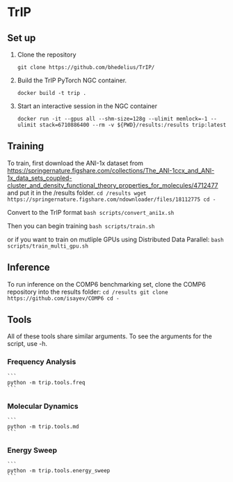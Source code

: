 # TrIP

## Set up

1. Clone the repository
    ```
    git clone https://github.com/bhedelius/TrIP/
    ```

2. Build the TrIP PyTorch NGC container.
    ```
    docker build -t trip .
    ```

3. Start an interactive session in the NGC container
    ```
    docker run -it --gpus all --shm-size=128g --ulimit memlock=-1 --ulimit stack=6710886400 --rm -v ${PWD}/results:/results trip:latest
    ```

## Training

To train, first download the ANI-1x dataset from https://springernature.figshare.com/collections/The_ANI-1ccx_and_ANI-1x_data_sets_coupled-cluster_and_density_functional_theory_properties_for_molecules/4712477 and put it in the /results folder.
    ```
    cd /results
    wget https://springernature.figshare.com/ndownloader/files/18112775
    cd -
    ```

Convert to the TrIP format
    ```
    bash scripts/convert_ani1x.sh
    ```

Then you can begin training
    ```
    bash scripts/train.sh
    ```

or if you want to train on mutliple GPUs using Distributed Data Parallel:
    ```
    bash scripts/train_multi_gpu.sh
    ```

## Inference

To run inference on the COMP6 benchmarking set, clone the COMP6 repository into the results folder:
    ```
    cd /results
    git clone https://github.com/isayev/COMP6
    cd -
    ```

## Tools

All of these tools share similar arguments. To see the arguments for the script, use -h.
### Frequency Analysis
    ```
    python -m trip.tools.freq
    ```


### Molecular Dynamics
    ```
    python -m trip.tools.md
    ```

### Energy Sweep
    ```
    python -m trip.tools.energy_sweep
    ```
